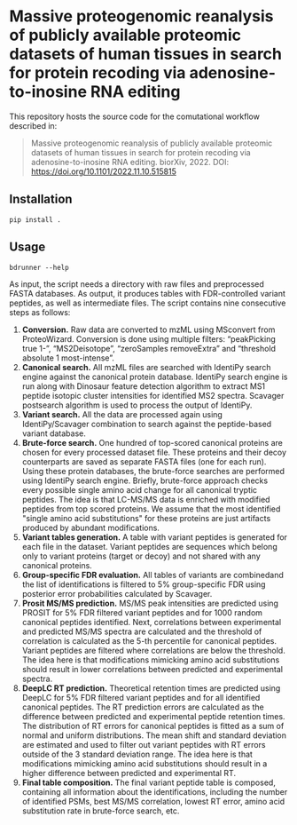 # Massive proteogenomic reanalysis of publicly available proteomic datasets of human tissues in search for protein recoding via adenosine-to-inosine RNA editing

This repository hosts the source code for the comutational workflow described in:

> Massive proteogenomic reanalysis of publicly available proteomic datasets of human tissues in search for protein
> recoding via adenosine-to-inosine RNA editing. biorXiv, 2022. DOI: https://doi.org/10.1101/2022.11.10.515815

Installation
------------

```
pip install .
```

Usage
-----

```
bdrunner --help
```

As input, the script needs a directory with raw files and preprocessed FASTA databases.
As output, it produces tables with FDR-controlled variant peptides, as well as intermediate files.
The script contains nine consecutive steps as follows:

1. **Conversion.** Raw data are converted to mzML using MSconvert from ProteoWizard.
   Conversion is done using multiple filters: “peakPicking true 1-”, “MS2Deisotope”, “zeroSamples removeExtra” and “threshold absolute 1 most-intense”.
2. **Canonical search.** All mzML files are searched with IdentiPy search engine against the canonical protein database.
   IdentiPy search engine is run along with Dinosaur feature detection algorithm to extract MS1 peptide isotopic cluster intensities for identified MS2 spectra.
   Scavager postsearch algorithm is used to process the output of IdentiPy.
3. **Variant search.** All the data are processed again using IdentiPy/Scavager combination to search against the peptide-based variant database.
4. **Brute-force search.** One hundred of top-scored canonical proteins are chosen for every processed dataset file.
   These proteins and their decoy counterparts are saved as separate FASTA files (one for each run).
   Using these protein databases, the brute-force searches are performed using IdentiPy search engine.
   Briefly, brute-force approach checks every possible single amino acid change for all canonical tryptic peptides.
   The idea is that LC-MS/MS data is enriched with modified peptides from top scored proteins.
   We assume that the most identified "single amino acid substitutions" for these proteins are just artifacts produced by abundant modifications.
5. **Variant tables generation.** A table with variant peptides is generated for each file in the dataset.
   Variant peptides are sequences which belong only to variant proteins (target or decoy) and not shared with any canonical proteins.
6. **Group-specific FDR evaluation.** All tables of variants are combinedand the list of identifications is filtered to 5% group-specific FDR
   using posterior error probabilities calculated by Scavager.
7. **Prosit MS/MS prediction.** MS/MS peak intensities are predicted using PROSIT for 5% FDR filtered variant peptides
   and for 1000 random canonical peptides identified. Next, correlations between experimental and predicted MS/MS spectra are calculated
   and the threshold of correlation is calculated as the 5-th percentile for canonical peptides.
   Variant peptides are filtered where correlations are below the threshold.
   The idea here is that modifications mimicking amino acid substitutions should result in lower correlations between predicted and experimental spectra.
8. **DeepLC RT prediction.** Theoretical retention times are predicted using DeepLC for 5% FDR filtered variant peptides
   and for all identified canonical peptides.
   The RT prediction errors are calculated as the difference between predicted and experimental peptide retention times.
   The distribution of RT errors for canonical peptides is fitted as a sum of normal and uniform distributions.
   The mean shift and standard deviation are estimated and used to filter out variant peptides with RT errors outside of the 3 standard deviation range.
   The idea here is that modifications mimicking amino acid substitutions should result in a higher difference between predicted and experimental RT.
9. **Final table composition.** The final variant peptide table is composed, containing all information about the identifications,
   including the number of identified PSMs, best MS/MS correlation, lowest RT error, amino acid substitution rate in brute-force search, etc.
